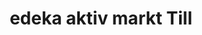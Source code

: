 ---
title: "edeka aktiv markt Till"
url: /kirchheim-unter-teck/edeka-aktiv-markt-till/
shop: Supermarkt
---